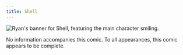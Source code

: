 ```yaml
---
title: Shell
---
```


![Ryan's banner for Shell, featuring the main character smiling.](images/shell/shellban.jpg)

No information accompanies this comic. To all appearances, this comic appears to be complete.

